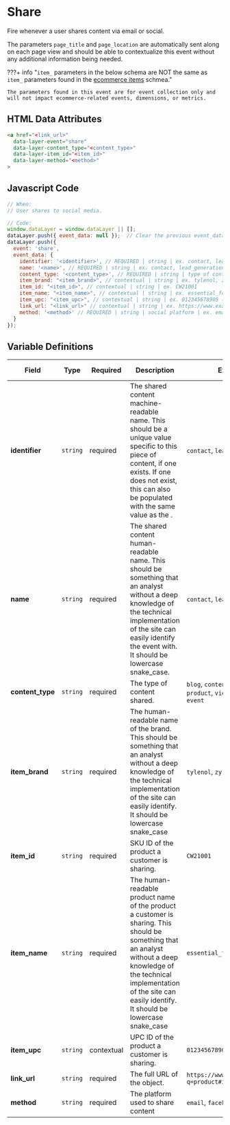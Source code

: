 # Share

Fire whenever a user shares content via email or social. 

The parameters `page_title` and `page_location` are automatically sent along on each page view and should be able to contextualize this event without any additional information being needed.

???+ info "`item_` parameters in the below schema are NOT the same as `item_` parameters found in the [ecommerce items](../../schemas/item.md) schmea."

    The parameters found in this event are for event collection only and will not impact ecommerce-related events, dimensions, or metrics. 

## HTML Data Attributes

```html
<a href="<link_url>"
  data-layer-event="share"
  data-layer-content_type="<content_type>"
  data-layer-item_id="<item_id>"
  data-layer-method="<method>"
>
```

## Javascript Code

```js
// When:
// User shares to social media.

// Code:
window.dataLayer = window.dataLayer || [];
dataLayer.push({ event_data: null });  // Clear the previous event_data object.
dataLayer.push({
  event: 'share',
  event_data: {
    identifier: '<identifier>', // REQUIRED | string | ex. contact, lead_generation
    name: '<name>', // REQUIRED | string | ex. contact, lead_generation	
    content_type: '<content_type>', // REQUIRED | string | type of content | ex. blog, landing, content, product, video
    item_brand: "<item_brand>", // contextual | string | ex. tylenol, zyrtec, listerine
    item_id: "<item_id>", // contextual | string | ex. CW21001
    item_name: "<item_name>", // contextual | string | ex. essential_foaming_cleanser 
    item_upc: "<item_upc>", // contextual | string | ex. 012345678905 (12 digits)
    link_url: "<link_url>" // contextual | string | ex. https://www.example.com/?q=product#id
    method: '<method>' // REQUIRED | string | social platform | ex. email, facebook, twitter
  }
});
```

## Variable Definitions

|Field|Type|Required|Description|Example|Pattern|Min Length|Max Length|Minimum|Maximum|Multiple Of|
| --- | --- | --- | --- | --- | --- | --- | --- | --- | --- | --- |
|**identifier**|`string`|required|The shared content machine-readable name. This should be a unique value specific to this piece of content, if one exists. If one does not exist, this can also be populated with the same value as the <name>.|`contact`, `lead_generation`|`100`|
|**name**|`string`|required|The shared content human-readable name. This should be something that an analyst without a deep knowledge of the technical implementation of the site can easily identify the event with. It should be lowercase snake_case.|`contact`, `lead_generation`|`100`|
|**content_type**|`string`|required|The type of content shared.|`blog`, `content`, `home`, `landing`, `product`, `video`, `livestream event`|`100`|
|**item_brand**|`string`|required|The human-readable name of the brand. This should be something that an analyst without a deep knowledge of the technical implementation of the site can easily identify. It should be lowercase snake_case|`tylenol`, `zyrtec`, `listerine`|`100`|
|**item_id**|`string`|required|SKU ID of the product a customer is sharing.|`CW21001`|`100`|
|**item_name**|`string`|required|The human-readable product name of the product a customer is sharing. This should be something that an analyst without a deep knowledge of the technical implementation of the site can easily identify. It should be lowercase snake_case|`essential_foaming_cleanser`|`100`|
|**item_upc**|`string`|contextual|UPC ID of the product a customer is sharing.|`012345678905`|`100`|
|**link_url**|`string`|required|The full URL of the object.|`https://www.example.com?q=product#id`|`100`|
|**method**|`string`|required|The platform used to share content|`email`, `facebook`, `twitter`|`100`|
